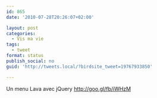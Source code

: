 ```yaml
---
id: 865
date: '2010-07-28T20:26:07+02:00'

layout: post
categories:
  - Vis ma vie
tags:
  - tweet
format: status
publish_social: no
guid: 'http://tweets.local/?birdsite_tweet=19767933850'

---
```


Un menu Lava avec jQuery http://goo.gl/fb/iWHzM